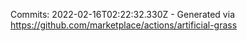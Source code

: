 Commits: 2022-02-16T02:22:32.330Z - Generated via https://github.com/marketplace/actions/artificial-grass
<br>
